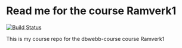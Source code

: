 Read me for the course Ramverk1
=====================

[![Build Status](https://travis-ci.org/WissamSawah/ramverk1.svg?branch=master)](https://travis-ci.org/WissamSawah/ramverk1)

This is my course repo for the dbwebb-course course Ramverk1
